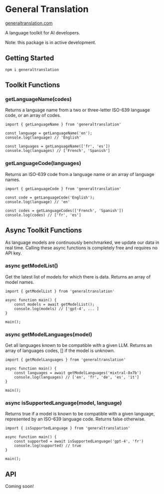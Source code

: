 # General Translation

<a href='https://www.generaltranslation.com' target="_blank">generaltranslation.com</a>

A language toolkit for AI developers. 

Note: this package is in active development.

## Getting Started

```
npm i generaltranslation
```

## Toolkit Functions

### getLanguageName(codes)

Returns a language name from a two or three-letter ISO-639 language code, or an array of codes.

```
import { getLanguageName } from 'generaltranslation'

const language = getLanguageName('en');
console.log(language) // 'English'

const languages = getLanguageName(['fr', 'es'])
console.log(languages) // ['French', 'Spanish']
```

### getLanguageCode(languages)

Returns an ISO-639 code from a language name or an array of language names.

```
import { getLanguageCode } from 'generaltranslation'

const code = getLanguageCode('English');
console.log(language) // 'en'

const codes = getLanguageCodes(['French', 'Spanish'])
console.log(codes) // ['fr', 'es']
```

## Async Toolkit Functions

As language models are continuously benchmarked, we update our data in real time. Calling these async functions is completely free and requires no API key.

### async getModelList()

Get the latest list of models for which there is data. Returns an array of model names.
```
import { getModelList } from 'generaltranslation'

async function main() {
    const models = await getModelList();
    console.log(models) // ['gpt-4', ... ]
}

main();
```

### async getModelLanguages(model)

Get all languages known to be compatible with a given LLM. Returns an array of languages codes, [] if the model is unknown.

```
import { getModelLanguages } from 'generaltranslation'

async function main() {
    const languages = await getModelLanguages('mixtral-8x7b')
    console.log(languages) // ['en', 'fr', 'de', 'es', 'it']
}

main();
```

### async isSupportedLanguage(model, language)

Returns true if a model is known to be compatible with a given language, represented by an ISO-639 language code. Returns false otherwise.

```
import { isSupportedLanguage } from 'generaltranslation'

async function main() {
    const supported = await isSupportedLanguage('gpt-4', 'fr')
    console.log(supported) // true
}

main();
```

## API

Coming soon!
